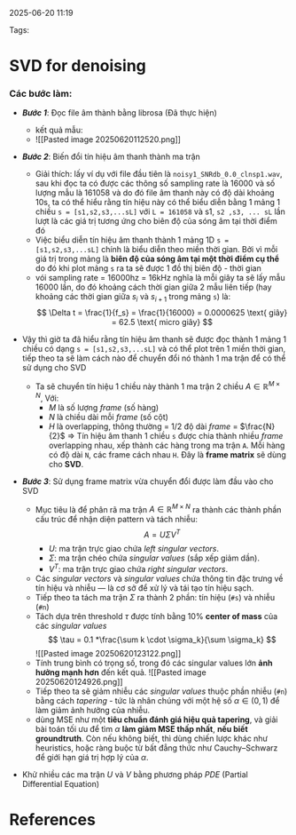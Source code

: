 2025-06-20 11:19


Tags:

# SVD for denoising

### Các bước làm: 
- ***Bước 1***: Đọc file âm thành bằng librosa (Đã thực hiện)
	- kết quả mẫu: 
	- ![[Pasted image 20250620112520.png]]
- ***Bước 2***: Biến đổi tín hiệu âm thanh thành ma trận
	- Giải thích: lấy ví dụ với file đầu tiên là `noisy1_SNRdb_0.0_clnsp1.wav`, sau khi đọc ta có được các thông số sampling rate là 16000 và số lượng mẫu là 161058 và do đó file âm thanh này có độ dài khoảng 10s, ta có thể hiểu rằng tín hiệu này có thể biểu diễn bằng 1 mảng 1 chiều `s = [s1,s2,s3,...sL]` với `L = 161058` và s1, `s2 ,s3, ... sL` lần lượt là các giá trị tương ứng cho biên độ của sóng âm tại thời điểm đó
	- Việc biểu diễn tín hiệu âm thanh thành 1 mảng 1D  `s = [s1,s2,s3,...sL]` chính là biểu diễn theo miền thời gian. Bởi vì mỗi giá trị trong mảng là **biên độ của sóng âm tại một thời điểm cụ thể** do đó khi plot mảng `s` ra ta sẽ được 1 đồ thị biên độ - thời gian 
	- vói sampling rate = 16000hz  = 16kHz nghĩa là mỗi giây ta sẽ lấy mẫu 16000 lần, do đó khoảng cách thời gian giữa  2 mẫu liên tiếp (hay khoảng các thời gian giữa $s_{i}$ và $s_{i+1}$ trong mảng `s`) là: $$
\Delta t = \frac{1}{f_s} = \frac{1}{16000} = 0.0000625 \text{ giây} = 62.5 \text{ micro giây}
$$
-  Vậy thì giờ ta đã hiểu rằng tín hiệu âm thanh sẽ được đọc thành 1 mảng 1 chiều có dạng `s = [s1,s2,s3,...sL]` và có thể plot trên 1 miền thời gian, tiếp theo ta sẽ làm cách nào để chuyển đổi nó thành 1 ma trận để có thể sử dụng cho SVD
	- Ta sẽ chuyển tín hiệu 1 chiều này thành 1 ma trận 2 chiều $A \in \mathbb{R}^{M \times N}$, Với:
		- $M$ là số lượng *frame* (số hàng)
		-  $N$ là chiều dài mỗi *frame* (số cột)
		- *H* là overlapping, thông thường = 1/2 độ dài *frame* = $\frac{N}{2}$
	=> Tín hiệu âm thanh 1 chiều `s` được chia thành nhiều *frame* overlapping nhau, xếp thành các hàng trong ma trận `A`. Mỗi hàng có độ dài `N`, các frame cách nhau `H`. Đây là **frame matrix** sẽ dùng cho **SVD**.

- ***Bước 3***: Sử dụng frame matrix vừa chuyển đổi được làm đầu vào cho SVD
	- Mục tiêu là để phân rã ma trận $A \in \mathbb{R}^{M \times N}$ ra thành các thành phần cấu trúc để nhận diện pattern và tách nhiễu:$$A = U \Sigma V^T$$
		-  $U$: ma trận trực giao chứa *left singular vectors*.
		- $\Sigma$: ma trận chéo chứa *singular values* (sắp xếp giảm dần).
		- $V^T$: ma trận trực giao chứa *right singular vectors*.
	- Các *singular vectors* và *singular values* chứa thông tin đặc trưng về tín hiệu và nhiễu — là cơ sở để xử lý và tái tạo tín hiệu sạch.
	- Tiếp theo ta tách ma trận $\Sigma$ ra thành 2 phần: tín hiệu (`#s`) và nhiễu (`#n`) 
	- Tách dựa trên threshold $\tau$ được tính bằng 10% **center of mass** của các *singular values* $$
\tau = 0.1 *\frac{\sum k \cdot \sigma_k}{\sum \sigma_k}
$$
	![[Pasted image 20250620123122.png]]
	- Tính trung bình có trọng số, trong đó các singular values lớn **ảnh hưởng mạnh hơn** đến kết quả.
	![[Pasted image 20250620124926.png]]
	- Tiếp theo ta sẽ giảm nhiễu các *singular values* thuộc phần nhiễu (`#n`) bằng cách *tapering* - tức là nhân chúng với một hệ số $\alpha \in (0, 1)$ để làm giảm ảnh hưởng của nhiễu.
	-  dùng MSE như một **tiêu chuẩn đánh giá hiệu quả tapering**, và giải bài toán tối ưu để tìm $\alpha$ **làm giảm MSE thấp nhất**, **nếu biết groundtruth**.  Còn nếu không biết, thì dùng chiến lược khác như heuristics, hoặc ràng buộc từ bất đẳng thức như Cauchy–Schwarz để giới hạn giá trị hợp lý của $\alpha$.
- Khử nhiều các ma trận $U$ và $V$ bằng phương pháp *PDE* (Partial Differential Equation)
# References
